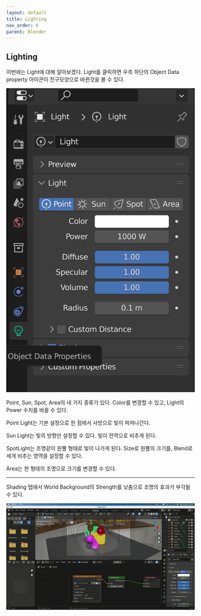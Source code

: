 ```yaml
---
layout: default
title: Lighting
nav_order: 6
parent: Blender
---
```


## Lighting

이번에는 Light에 대해 알아보겠다.
Light를 클릭하면 우측 하단의 Object Data property 아이콘이 전구모양으로 바뀐것을 볼 수 있다.

![result](./img/06/01.png)

Point, Sun, Spot, Area의 네 가지 종류가 있다.
Color를 변경할 수 있고, Light의 Power 수치를 바꿀 수 있다.

Point Light는 기본 설정으로 한 점에서 사방으로 빛이 퍼져나간다.

Sun Light는 빛의 방향만 설정할 수 있다. 빛이 전역으로 비추게 된다.

SpotLight는 조명같이 원뿔 형태로 빛이 나가게 된다. Size로 원뿔의 크기를, Blend로 세개 비추는 영역을 설정할 수 있다.

Area는 판 형태의 조명으로 크기를 변경할 수 있다.

---

Shading 탭에서 World Background의 Strength를 낮춤으로 조명의 효과가 부각될 수 있다.

![result](./img/06/02.gif)
